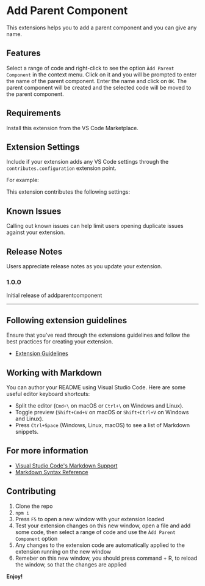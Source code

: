 # Add Parent Component

This extensions helps you to add a parent component and you can give any name.

## Features

Select a range of code and right-click to see the option `Àdd Parent Component` in the context menu. Click on it and you will be prompted to enter the name of the parent component. Enter the name and click on `OK`. The parent component will be created and the selected code will be moved to the parent component.

## Requirements

Install this extension from the VS Code Marketplace.

## Extension Settings

Include if your extension adds any VS Code settings through the `contributes.configuration` extension point.

For example:

This extension contributes the following settings:

## Known Issues

Calling out known issues can help limit users opening duplicate issues against your extension.

## Release Notes

Users appreciate release notes as you update your extension.

### 1.0.0

Initial release of addparentcomponent

---

## Following extension guidelines

Ensure that you've read through the extensions guidelines and follow the best practices for creating your extension.

- [Extension Guidelines](https://code.visualstudio.com/api/references/extension-guidelines)

## Working with Markdown

You can author your README using Visual Studio Code. Here are some useful editor keyboard shortcuts:

- Split the editor (`Cmd+\` on macOS or `Ctrl+\` on Windows and Linux).
- Toggle preview (`Shift+Cmd+V` on macOS or `Shift+Ctrl+V` on Windows and Linux).
- Press `Ctrl+Space` (Windows, Linux, macOS) to see a list of Markdown snippets.

## For more information

- [Visual Studio Code's Markdown Support](http://code.visualstudio.com/docs/languages/markdown)
- [Markdown Syntax Reference](https://help.github.com/articles/markdown-basics/)

## Contributing

1. Clone the repo
2. `npm i`
3. Press `F5` to open a new window with your extension loaded
4. Test your extension changes on this new window, open a file and add some code, then select a range of code and use the `Àdd Parent Component` option
5. Any changes to the extension code are automatically applied to the extension running on the new window
6. Remeber on this new window, you should press command + R, to reload the window, so that the changes are applied

**Enjoy!**
